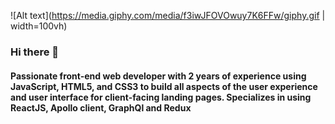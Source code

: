 
![Alt text](https://media.giphy.com/media/f3iwJFOVOwuy7K6FFw/giphy.gif | width=100vh)
### Hi there 👋
#### Passionate front-end web developer with 2 years of experience using JavaScript, HTML5, and CSS3 to build all aspects of the user experience and user interface for client-facing landing pages. Specializes in using ReactJS, Apollo client, GraphQl and Redux



